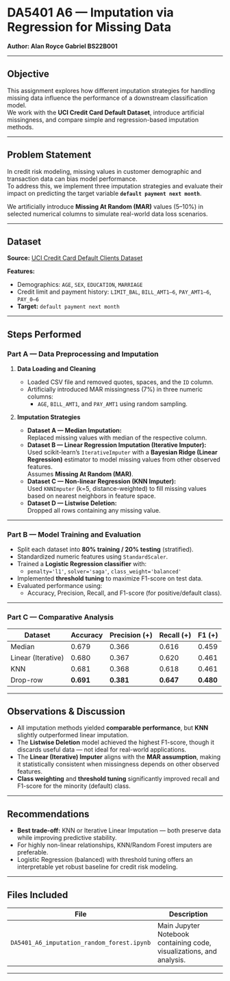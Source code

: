 # DA5401 A6 — Imputation via Regression for Missing Data
**Author: Alan Royce Gabriel BS22B001**

---

## Objective
This assignment explores how different imputation strategies for handling missing data influence the performance of a downstream classification model.  
We work with the **UCI Credit Card Default Dataset**, introduce artificial missingness, and compare simple and regression-based imputation methods.

---

## Problem Statement
In credit risk modeling, missing values in customer demographic and transaction data can bias model performance.  
To address this, we implement three imputation strategies and evaluate their impact on predicting the target variable **`default payment next month`**.

We artificially introduce **Missing At Random (MAR)** values (5–10%) in selected numerical columns to simulate real-world data loss scenarios.

---

## Dataset
**Source:** [UCI Credit Card Default Clients Dataset](https://www.kaggle.com/datasets/uciml/default-of-credit-card-clients-dataset)

**Features:**
- Demographics: `AGE`, `SEX`, `EDUCATION`, `MARRIAGE`
- Credit limit and payment history: `LIMIT_BAL`, `BILL_AMT1–6`, `PAY_AMT1–6`, `PAY_0–6`
- **Target:** `default payment next month`

---

## Steps Performed

### **Part A — Data Preprocessing and Imputation**
1. **Data Loading and Cleaning**
   - Loaded CSV file and removed quotes, spaces, and the `ID` column.
   - Artificially introduced MAR missingness (7%) in three numeric columns:  
     - `AGE`, `BILL_AMT1`, and `PAY_AMT1` using random sampling.

2. **Imputation Strategies**
   - **Dataset A — Median Imputation:**  
     Replaced missing values with median of the respective column.
   - **Dataset B — Linear Regression Imputation (Iterative Imputer):**  
     Used scikit-learn’s `IterativeImputer` with a **Bayesian Ridge (Linear Regression)** estimator to model missing values from other observed features.  
     Assumes **Missing At Random (MAR)**.
   - **Dataset C — Non-linear Regression (KNN Imputer):**  
     Used `KNNImputer` (k=5, distance-weighted) to fill missing values based on nearest neighbors in feature space.
   - **Dataset D — Listwise Deletion:**  
     Dropped all rows containing any missing value.

---

### **Part B — Model Training and Evaluation**
- Split each dataset into **80% training / 20% testing** (stratified).
- Standardized numeric features using `StandardScaler`.
- Trained a **Logistic Regression classifier** with:
  - `penalty='l1'`, `solver='saga'`, `class_weight='balanced'`
- Implemented **threshold tuning** to maximize F1-score on test data.
- Evaluated performance using:
  - Accuracy, Precision, Recall, and F1-score (for positive/default class).

---

### **Part C — Comparative Analysis**

| Dataset | Accuracy | Precision (+) | Recall (+) | F1 (+) |
|----------|-----------|---------------|-------------|--------|
| Median | 0.679 | 0.366 | 0.616 | 0.459 |
| Linear (Iterative) | 0.680 | 0.367 | 0.620 | 0.461 |
| KNN | 0.681 | 0.368 | 0.618 | 0.461 |
| Drop-row | **0.691** | **0.381** | **0.647** | **0.480** |

---

##  Observations & Discussion

- All imputation methods yielded **comparable performance**, but **KNN** slightly outperformed linear imputation.
- The **Listwise Deletion** model achieved the highest F1-score, though it discards useful data — not ideal for real-world applications.
- The **Linear (Iterative) Imputer** aligns with the **MAR assumption**, making it statistically consistent when missingness depends on other observed features.
- **Class weighting** and **threshold tuning** significantly improved recall and F1-score for the minority (default) class.

---

## Recommendations

- **Best trade-off:** KNN or Iterative Linear Imputation — both preserve data while improving predictive stability.  
- For highly non-linear relationships, KNN/Random Forest imputers are preferable.  
- Logistic Regression (balanced) with threshold tuning offers an interpretable yet robust baseline for credit risk modeling.

---

## Files Included

| File | Description |
|------|--------------|
| `DA5401_A6_imputation_random_forest.ipynb` | Main Jupyter Notebook containing code, visualizations, and analysis. |

---

